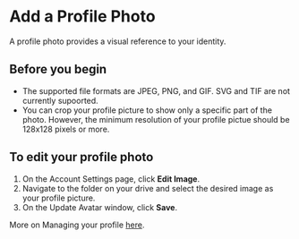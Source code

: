# Add a Profile Photo

A profile photo provides a visual reference to your identity.

## Before you begin

* The supported file formats are JPEG, PNG, and GIF. SVG and TIF are not currently supoorted.
* You can crop your profile picture to show only a specific part of the photo. However, the minimum resolution of your profile pictue should be 128x128 pixels or more.

## To edit your profile photo

1. On the Account Settings page, click **Edit Image**.
2. Navigate to the folder on your drive and select the desired image as your profile picture. 
3. On the Update Avatar window, click **Save**.

More on Managing your profile [here](account-settings.md).

